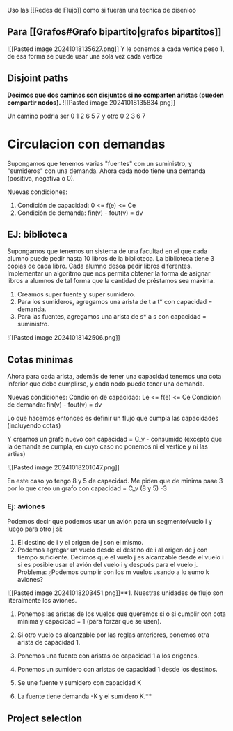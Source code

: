 Uso las [[Redes de Flujo]] como si fueran una tecnica de disenioo



## Para [[Grafos#Grafo bipartito|grafos bipartitos]]
![[Pasted image 20241018135627.png]]
Y le ponemos a cada vertice peso 1, de esa forma se puede usar una sola vez cada vertice


## Disjoint paths
**Decimos que dos caminos son disjuntos si no comparten aristas (pueden compartir nodos).**
![[Pasted image 20241018135834.png]]


Un camino podria ser 0 1 2 6 5 7 y otro 0 2 3 6 7


# Circulacion con demandas
Supongamos que tenemos varias "fuentes" con un suministro, y "sumideros" con una demanda. Ahora cada nodo tiene una demanda (positiva, negativa o 0). 

Nuevas condiciones: 
1. Condición de capacidad: 0 <= f(e) <= Ce
2. Condición de demanda: fin(v) - fout(v) = dv

## EJ: biblioteca 
Supongamos que tenemos un sistema de una facultad en el que cada alumno puede pedir hasta 10 libros de la biblioteca. La biblioteca tiene 3 copias de cada libro. Cada alumno desea pedir libros diferentes. Implementar un algoritmo que nos permita obtener la forma de asignar libros a alumnos de tal forma que la cantidad de préstamos sea máxima. 



1. Creamos super fuente y super sumidero.
2. Para los sumideros, agregamos una arista de t a t* con capacidad = demanda. 
3. Para las fuentes, agregamos una arista de s* a s con capacidad = suministro.


![[Pasted image 20241018142506.png]]


## Cotas minimas
Ahora para cada arista, además de tener una capacidad tenemos una cota inferior que debe cumplirse, y cada nodo puede tener una demanda. 

Nuevas condiciones:
Condición de capacidad: Le <= f(e) <= Ce
Condición de demanda: fin(v) - fout(v) = dv

Lo que hacemos entonces es definir un flujo que cumpla las capacidades (incluyendo cotas)

Y creamos un grafo nuevo con capacidad = C_v - consumido (excepto que la demanda se cumpla, en cuyo caso no ponemos ni el vertice y ni las artias)

![[Pasted image 20241018201047.png]]

En este caso yo tengo 8 y 5 de capacidad. Me piden que de minima pase 3 por lo que creo un grafo con capacidad = C_v (8 y 5) -3



### Ej: aviones
Podemos decir que podemos usar un avión para un segmento/vuelo i y luego para otro j si: 
1. El destino de i y el origen de j son el mismo. 
2. Podemos agregar un vuelo desde el destino de i al origen de j con tiempo suficiente. 
Decimos que el vuelo j es alcanzable desde el vuelo i si es posible usar el avión del vuelo i y después para el vuelo j. 
Problema: ¿Podemos cumplir con los m vuelos usando a lo sumo k aviones?

![[Pasted image 20241018203451.png]]**1. Nuestras unidades de flujo son literalmente los aviones.
    
1. Ponemos las aristas de los vuelos que queremos si o si cumplir con cota mínima y capacidad = 1 (para forzar que se usen). 
    
2. Si otro vuelo es alcanzable por las reglas anteriores, ponemos otra arista de capacidad 1. 
    
3. Ponemos una fuente con aristas de capacidad 1 a los orígenes. 
    
4. Ponemos un sumidero con aristas de capacidad 1 desde los destinos.
    
5. Se une fuente y sumidero con capacidad K
    
6. La fuente tiene demanda -K y el sumidero K.**


## Project selection